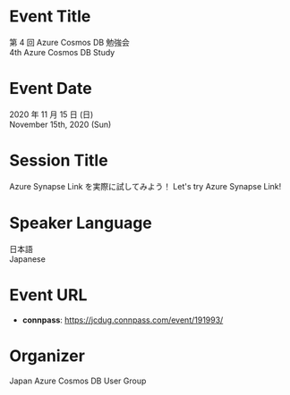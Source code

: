 # Event Title

第 4 回 Azure Cosmos DB 勉強会  
4th Azure Cosmos DB Study  

# Event Date

2020 年 11 月 15 日 (日)  
November 15th, 2020 (Sun)  

# Session Title

Azure Synapse Link を実際に試してみよう！
Let's try Azure Synapse Link!

# Speaker Language

日本語  
Japanese  

# Event URL

- **connpass**: https://jcdug.connpass.com/event/191993/
 
# Organizer

Japan Azure Cosmos DB User Group